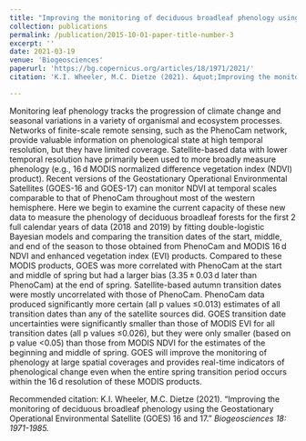```yaml
---
title: "Improving the monitoring of deciduous broadleaf phenology using the Geostationary Operational Environmental Satellite (GOES) 16 and 17"
collection: publications
permalink: /publication/2015-10-01-paper-title-number-3
excerpt: ''
date: 2021-03-19
venue: 'Biogeosciences'
paperurl: 'https://bg.copernicus.org/articles/18/1971/2021/'
citation: 'K.I. Wheeler, M.C. Dietze (2021). &quot;Improving the monitoring of deciduous broadleaf phenology using the Geostationary Operational Environmental Satellite (GOES) 16 and 17.&quot; <i>Biogeosciences<i> 18: 1971-1985.' 

---
```

Monitoring leaf phenology tracks the progression of climate change and seasonal variations in a variety of organismal and ecosystem processes. Networks of finite-scale remote sensing, such as the PhenoCam network, provide valuable information on phenological state at high temporal resolution, but they have limited coverage. Satellite-based data with lower temporal resolution have primarily been used to more broadly measure phenology (e.g., 16 d MODIS normalized difference vegetation index (NDVI) product). Recent versions of the Geostationary Operational Environmental Satellites (GOES-16 and GOES-17) can monitor NDVI at temporal scales comparable to that of PhenoCam throughout most of the western hemisphere. Here we begin to examine the current capacity of these new data to measure the phenology of deciduous broadleaf forests for the first 2 full calendar years of data (2018 and 2019) by fitting double-logistic Bayesian models and comparing the transition dates of the start, middle, and end of the season to those obtained from PhenoCam and MODIS 16 d NDVI and enhanced vegetation index (EVI) products. Compared to these MODIS products, GOES was more correlated with PhenoCam at the start and middle of spring but had a larger bias (3.35 ± 0.03 d later than PhenoCam) at the end of spring. Satellite-based autumn transition dates were mostly uncorrelated with those of PhenoCam. PhenoCam data produced significantly more certain (all p values ≤0.013) estimates of all transition dates than any of the satellite sources did. GOES transition date uncertainties were significantly smaller than those of MODIS EVI for all transition dates (all p values ≤0.026), but they were only smaller (based on p value <0.05) than those from MODIS NDVI for the estimates of the beginning and middle of spring. GOES will improve the monitoring of phenology at large spatial coverages and provides real-time indicators of phenological change even when the entire spring transition period occurs within the 16 d resolution of these MODIS products.


Recommended citation: K.I. Wheeler, M.C. Dietze (2021). “Improving the monitoring of deciduous broadleaf phenology using the Geostationary Operational Environmental Satellite (GOES) 16 and 17.” <i>Biogeosciences<i> 18: 1971-1985.